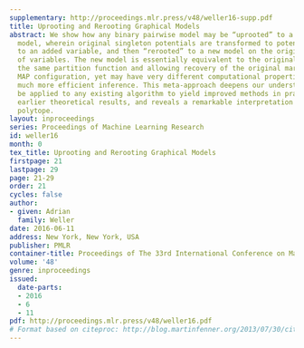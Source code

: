 ```yaml
---
supplementary: http://proceedings.mlr.press/v48/weller16-supp.pdf
title: Uprooting and Rerooting Graphical Models
abstract: We show how any binary pairwise model may be “uprooted” to a fully symmetric
  model, wherein original singleton potentials are transformed to potentials on edges
  to an added variable, and then “rerooted” to a new model on the original number
  of variables. The new model is essentially equivalent to the original model, with
  the same partition function and allowing recovery of the original marginals or a
  MAP configuration, yet may have very different computational properties that allow
  much more efficient inference. This meta-approach deepens our understanding, may
  be applied to any existing algorithm to yield improved methods in practice, generalizes
  earlier theoretical results, and reveals a remarkable interpretation of the triplet-consistent
  polytope.
layout: inproceedings
series: Proceedings of Machine Learning Research
id: weller16
month: 0
tex_title: Uprooting and Rerooting Graphical Models
firstpage: 21
lastpage: 29
page: 21-29
order: 21
cycles: false
author:
- given: Adrian
  family: Weller
date: 2016-06-11
address: New York, New York, USA
publisher: PMLR
container-title: Proceedings of The 33rd International Conference on Machine Learning
volume: '48'
genre: inproceedings
issued:
  date-parts:
  - 2016
  - 6
  - 11
pdf: http://proceedings.mlr.press/v48/weller16.pdf
# Format based on citeproc: http://blog.martinfenner.org/2013/07/30/citeproc-yaml-for-bibliographies/
---
```

